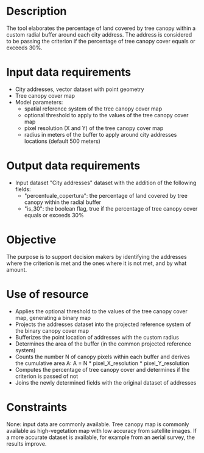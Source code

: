 # Description

The tool elaborates the percentage of land covered by tree canopy within a custom radial buffer around each city address. The address is considered to be passing the criterion if the percentage of tree canopy cover equals or exceeds 30%.


# Input data requirements

* City addresses, vector dataset with point geometry
* Tree canopy cover map
* Model parameters:
   * spatial reference system of the tree canopy cover map
   * optional threshold to apply to the values of the tree canopy cover map
   * pixel resolution (X and Y) of the tree canopy cover map
   * radius in meters of the buffer to apply around city addresses locations (default 500 meters) 


# Output data requirements

* Input dataset "City addresses" dataset with the addition of the following fields:
   * "percentuale_copertura": the percentage of land covered by tree canopy within the radial buffer
   * "is_30": the boolean flag, true if the percentage of tree canopy cover equals or exceeds 30%


# Objective

The purpose is to support decision makers by identifying the addresses where the criterion is met and the ones where it is not met, and by what amount.


# Use of resource

* Applies the optional threshold to the values of the tree canopy cover map, generating a binary map
* Projects the addresses dataset into the projected reference system of the binary canopy cover map
* Bufferizes the point location of addresses with the custom radius
* Determines the area of the buffer (in the common projected reference system)
* Counts the number N of canopy pixels within each buffer and derives the cumulative area A:
  A = N * pixel_X_resolution * pixel_Y_resolution
* Computes the percentage of tree canopy cover and determines if the criterion is passed of not
* Joins the newly determined fields with the original dataset of addresses


# Constraints
None: input data are commonly available. 
Tree canopy map is commonly available as high-vegetation map with low accuracy from satellite images. If a more accurate dataset is available, for example from an aerial survey, the results improve.
